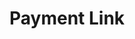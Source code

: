 # Payment Link

<!--
PayPal
Mercado Pago
Asaas
SumUp Link
-->

<!--
https://stone.com.br/link-de-pagamento
https://site.getnet.com.br/link-de-pagamento
https://pagar.me/blog/link-de-pagamento
https://sumup.com/pt-br/link-de-pagamento
https://cobrefacil.com.br/link-de-pagamento
-->

<!--
https://github.com/tuhinpal/Upier
-->
